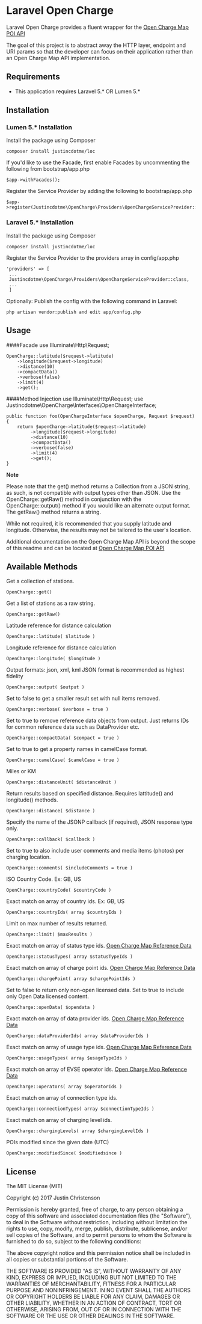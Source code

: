 # Laravel Open Charge
 Laravel Open Charge provides a fluent wrapper for the [Open Charge Map POI API](https://openchargemap.org/site/develop/api)
 
 The goal of this project is to abstract away the HTTP layer, endpoint and URI params so that the developer can focus on their application rather than an Open Charge Map API implementation.
   

## Requirements
 - This application requires Laravel 5.* OR Lumen 5.*

## Installation
    
### Lumen 5.* Installation
Install the package using Composer

    composer install justincdotme/loc

If you'd like to use the Facade, first enable Facades by uncommenting the following from bootstrap/app.php

    $app->withFacades();
    
Register the Service Provider by adding the following to bootstrap/app.php
    
    $app->register(Justincdotme\OpenCharge\Providers\OpenChargeServiceProvider::class);
    
    
### Laravel 5.* Installation
Install the package using Composer

    composer install justincdotme/loc
    
Register the Service Provider to the providers array in config/app.php

    'providers' => [
     ...
     Justincdotme\OpenCharge\Providers\OpenChargeServiceProvider::class,
     ...
     ]
    
 Optionally: Publish the config with the following command in Laravel:
 
    php artisan vendor:publish and edit app/config.php
    
## Usage

####Facade
    use Illuminate\Http\Request;
    
    OpenCharge::latitude($request->latitude)
        ->longitude($request->longitude)
        ->distance(10)
        ->compactData()
        ->verbose(false)
        ->limit(4)
        ->get();    
        
####Method Injection
    use Illuminate\Http\Request;
    use Justincdotme\OpenCharge\Interfaces\OpenChargeInterface;

    public function foo(OpenChargeInterface $openCharge, Request $request)
    {
        return $openCharge->latitude($request->latitude)
             ->longitude($request->longitude)
             ->distance(10)
             ->compactData()
             ->verbose(false)
             ->limit(4)
             ->get(); 
    }
        
  **Note** 
  
  Please note that the get() method returns a Collection from a JSON string, as such, is not compatible with output types other than JSON.
  Use the OpenCharge::getRaw() method in conjunction with the OpenCharge::output() method if you would like an alternate output format. The getRaw() method returns a string.

  While not required, it is recommended that you supply latitude and longitude. Otherwise, the results may not be tailored to the user's location. 


Additional documentation on the Open Charge Map API is beyond the scope of this readme and can be located at [Open Charge Map POI API](https://openchargemap.org/site/develop/api)
## Available Methods

Get a collection of stations.

    OpenCharge::get()


Get a list of stations as a raw string.

    OpenCharge::getRaw()


Latitude reference for distance calculation

    OpenCharge::latitude( $latitude )


Longitude reference for distance calculation

    OpenCharge::longitude( $longitude )


Output formats: json, xml, kml 
JSON format is recommended as highest fidelity

    OpenCharge::output( $output )


Set to false to get a smaller result set with null items removed.

    OpenCharge::verbose( $verbose = true )


Set to true to remove reference data objects from output.
Just returns IDs for common reference data such as DataProvider etc.

    OpenCharge::compactData( $compact = true )


Set to true to get a property names in camelCase format.

    OpenCharge::camelCase( $camelCase = true )


Miles or KM

    OpenCharge::distanceUnit( $distanceUnit )


Return results based on specified distance.
Requires lattitude() and longitude() methods.

    OpenCharge::distance( $distance )


Specify the name of the JSONP callback (if required), JSON response type only.

    OpenCharge::callback( $callback )


Set to true to also include user comments and media items (photos) per charging location.

    OpenCharge::comments( $includeComments = true )


ISO Country Code. 
Ex: GB, US

    OpenCharge::countryCode( $countryCode )


Exact match on array of country ids. 
Ex: GB, US

    OpenCharge::countryIds( array $countryIds )


Limit on max number of results returned.

    OpenCharge::limit( $maxResults )


Exact match on array of status type ids.
[Open Charge Map Reference Data](http://api.openchargemap.io/v2/referencedata)

    OpenCharge::statusTypes( array $statusTypeIds )


Exact match on array of charge point ids.
[Open Charge Map Reference Data](http://api.openchargemap.io/v2/referencedata)

    OpenCharge::chargePoint( array $chargePointIds )


Set to false to return only non-open licensed data.
Set to true to include only Open Data licensed content.

    OpenCharge::openData( $opendata )


Exact match on array of data provider ids.
[Open Charge Map Reference Data](http://api.openchargemap.io/v2/referencedata)

    OpenCharge::dataProviderIds( array $dataProviderIds )


Exact match on array of usage type ids.
[Open Charge Map Reference Data](http://api.openchargemap.io/v2/referencedata)

    OpenCharge::usageTypes( array $usageTypeIds )


Exact match on array of EVSE operator ids.
[Open Charge Map Reference Data](http://api.openchargemap.io/v2/referencedata)

    OpenCharge::operators( array $operatorIds )


Exact match on array of connection type ids.

    OpenCharge::connectionTypes( array $connectionTypeIds )


Exact match on array of charging level ids.

    OpenCharge::chargingLevels( array $chargingLevelIds )


POIs modified since the given date (UTC)

    OpenCharge::modifiedSince( $modifiedsince )

## License

 The MIT License (MIT)
 
 Copyright (c) 2017 Justin Christenson
 
 Permission is hereby granted, free of charge, to any person obtaining a copy
 of this software and associated documentation files (the "Software"), to deal
 in the Software without restriction, including without limitation the rights
 to use, copy, modify, merge, publish, distribute, sublicense, and/or sell
 copies of the Software, and to permit persons to whom the Software is
 furnished to do so, subject to the following conditions:
 
 The above copyright notice and this permission notice shall be included in
 all copies or substantial portions of the Software.
 
 THE SOFTWARE IS PROVIDED "AS IS", WITHOUT WARRANTY OF ANY KIND, EXPRESS OR
 IMPLIED, INCLUDING BUT NOT LIMITED TO THE WARRANTIES OF MERCHANTABILITY,
 FITNESS FOR A PARTICULAR PURPOSE AND NONINFRINGEMENT. IN NO EVENT SHALL THE
 AUTHORS OR COPYRIGHT HOLDERS BE LIABLE FOR ANY CLAIM, DAMAGES OR OTHER
 LIABILITY, WHETHER IN AN ACTION OF CONTRACT, TORT OR OTHERWISE, ARISING FROM,
 OUT OF OR IN CONNECTION WITH THE SOFTWARE OR THE USE OR OTHER DEALINGS IN
 THE SOFTWARE.